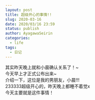 ```yaml
---
layout: post
title: 超级开心的事情!!
slug: 2020-03-16
date: 2020/03/16 23:59
status: publish
author: AyagawaSeirin
categories: 
  - life
tags: 
  - 日记
---
```


其实昨天晚上就和小晨确认关系了！~<br>
今天早上才正式公布出来~<br>
介绍一下，这位是我的男朋友，小晨!!!<br>
233333超级开心的，昨天晚上都睡不着觉x<br>
今天主要就是这件事情！<br>